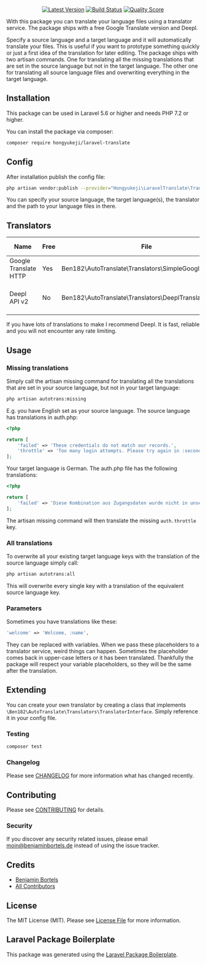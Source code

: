 <p align="center"><a href="https://github.com/hongyukeji/laravel-translate/releases"><img src="https://camo.githubusercontent.com/7aeaaffdab372bb7f1a7bc771400d9e18295916b/68747470733a2f2f696d672e736869656c64732e696f2f6769746875622f72656c656173652f62656e3138322f6c61726176656c2d6175746f2d7472616e736c6174652e7376673f7374796c653d666c61742d737175617265" alt="Latest Version" data-canonical-src="https://img.shields.io/github/release/hongyukeji/laravel-translate.svg?style=flat-square" style="max-width:100%;"></a>
<a href="https://travis-ci.org/hongyukeji/laravel-translate" rel="nofollow"><img src="https://camo.githubusercontent.com/8c01aa130a16fabf6a8e313719f4f274c7c401b4/68747470733a2f2f696d672e736869656c64732e696f2f7472617669732f62656e3138322f6c61726176656c2d6175746f2d7472616e736c6174652f6d61737465722e7376673f7374796c653d666c61742d737175617265" alt="Build Status" data-canonical-src="https://img.shields.io/travis/hongyukeji/laravel-translate/master.svg?style=flat-square" style="max-width:100%;"></a>
<a href="https://scrutinizer-ci.com/g/hongyukeji/laravel-translate" rel="nofollow"><img src="https://camo.githubusercontent.com/a2132ab348aaaeae4e0cfee432965a86b8d6b7af/68747470733a2f2f696d672e736869656c64732e696f2f7363727574696e697a65722f672f62656e3138322f6c61726176656c2d6175746f2d7472616e736c6174652e7376673f7374796c653d666c61742d737175617265" alt="Quality Score" data-canonical-src="https://img.shields.io/scrutinizer/g/hongyukeji/laravel-translate.svg?style=flat-square" style="max-width:100%;"></a></p>

With this package you can translate your language files using a translator service. The package ships with a free Google Translate version and Deepl.

Specify a source language and a target language and it will automatically translate your files. This is useful if you want to prototype something quickly or just a first idea of the translation for later editing. The package ships with two artisan commands. One for translating all the missing translations that are set in the source language but not in the target language. The other one for translating all source language files and overwriting everything in the target language.

## Installation

This package can be used in Laravel 5.6 or higher and needs PHP 7.2 or higher.

You can install the package via composer:

```bash
composer require hongyukeji/laravel-translate
```

## Config

After installation publish the config file:

```bash
php artisan vendor:publish --provider="Hongyukeji\LaravelTranslate\TranslateServiceProvider"
```

You can specify your source language, the target language(s), the translator and the path to your language files in there.

## Translators

| Name                  | Free | File                                                    | Documentation                       | Available languages |
|-----------------------|------|---------------------------------------------------------|-------------------------------------|----------|
| Google Translate HTTP | Yes  | Ben182\AutoTranslate\Translators\SimpleGoogleTranslator | /                                   | Over 100 |
| Deepl API v2          | No   | Ben182\AutoTranslate\Translators\DeeplTranslator        | [Documentation](https://www.deepl.com/docs-api.html) | EN, DE, FR, ES, PT, IT, NL, PL, RU |

If you have lots of translations to make I recommend Deepl. It is fast, reliable and you will not encounter any rate limiting.

## Usage

### Missing translations

Simply call the artisan missing command for translating all the translations that are set in your source language, but not in your target language:

```bash
php artisan autotrans:missing
```

E.g. you have English set as your source language. The source language has translations in auth.php:

```php
<?php

return [
    'failed' => 'These credentials do not match our records.',
    'throttle' => 'Too many login attempts. Please try again in :seconds seconds.',
];
```

Your target language is German. The auth.php file has the following translations:

```php
<?php

return [
    'failed' => 'Diese Kombination aus Zugangsdaten wurde nicht in unserer Datenbank gefunden.',
];
```

The artisan missing command will then translate the missing `auth.throttle` key.

### All translations

To overwrite all your existing target language keys with the translation of the source language simply call:

```bash
php artisan autotrans:all
```

This will overwrite every single key with a translation of the equivalent source language key.

### Parameters

Sometimes you have translations like these:

```php
'welcome' => 'Welcome, :name',
```

They can be replaced with variables. When we pass these placeholders to a translator service, weird things can happen. Sometimes the placeholder comes back in upper-case letters or it has been translated. Thankfully the package will respect your variable placeholders, so they will be the same after the translation.

## Extending

You can create your own translator by creating a class that implements `\Ben182\AutoTranslate\Translators\TranslatorInterface`. Simply reference it in your config file.

### Testing

``` bash
composer test
```

### Changelog

Please see [CHANGELOG](CHANGELOG.md) for more information what has changed recently.

## Contributing

Please see [CONTRIBUTING](CONTRIBUTING.md) for details.

### Security

If you discover any security related issues, please email moin@benjaminbortels.de instead of using the issue tracker.

## Credits

- [Benjamin Bortels](https://github.com/ben182)
- [All Contributors](../../contributors)

## License

The MIT License (MIT). Please see [License File](LICENSE.md) for more information.

## Laravel Package Boilerplate

This package was generated using the [Laravel Package Boilerplate](https://laravelpackageboilerplate.com).
